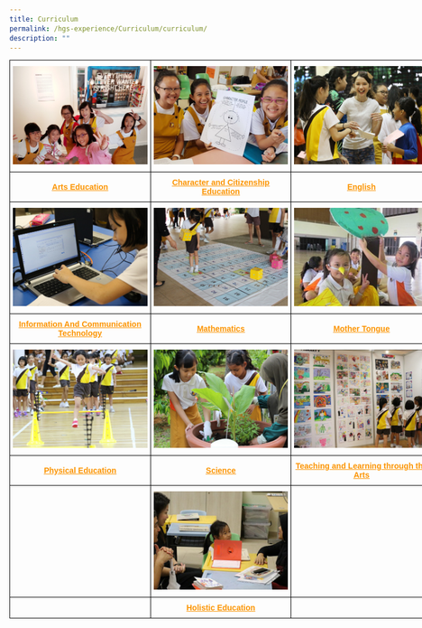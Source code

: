 ```yaml
---
title: Curriculum
permalink: /hgs-experience/Curriculum/curriculum/
description: ""
---
```

<style type="text/css">
.tg  {border-collapse:collapse;border-spacing:0;margin:0px auto;}
.tg td{border-color:black;border-style:solid;border-width:1px;font-family:Arial, sans-serif;font-size:14px;
  overflow:hidden;padding:10px 5px;word-break:normal;}
.tg th{border-color:black;border-style:solid;border-width:1px;font-family:Arial, sans-serif;font-size:14px;
  font-weight:normal;overflow:hidden;padding:10px 5px;word-break:normal;}
.tg .tg-ejye{color:#fd7e00;font-weight:bold;text-align:center;vertical-align:middle}
.tg .tg-wa1i{font-weight:bold;text-align:center;vertical-align:middle}
</style>
<table class="tg" style="undefined;table-layout: fixed; width: 750px">
<colgroup>
<col style="width: 250px">
<col style="width: 250px">
<col style="width: 250px">
</colgroup>
<tbody>
  <tr>
    <td class="tg-wa1i"><a href = "/curriculum/Arts-Education/arts-education" target = "_self"> 
          <img src="/images/AE.jpg" 
     style="width:100%"></a>
</td>
    <td class="tg-wa1i"><a href = "/curriculum/character-and-citizenship-education/" target = "_self"> 
          <img src="/images/CCE.jpg" 
     style="width:100%"></a>
</td>
    <td class="tg-wa1i"><a href = "/curriculum/english/" target = "_self"> 
          <img src="/images/ENG.jpg" 
     style="width:100%"></a>
</td>
  </tr>
  <tr>
    <td class="tg-wa1i"><a href="/curriculum/Arts-Education/arts-education"><span style="text-decoration:underline;color:#FC9400">Arts Education</span></a></td>
    <td class="tg-wa1i"><a href="/curriculum/character-and-citizenship-education/"><span style="text-decoration:underline;color:#FC9400">Character and Citizenship Education</span></a></td>
    <td class="tg-wa1i"><a href="/curriculum/english/"><span style="text-decoration:underline;color:#FC9400">English</span></a></td>
  </tr>
  <tr>
    <td class="tg-wa1i"><a href = "/curriculum/ict/" target = "_self"> 
          <img src="/images/ICT.jpg" 
     style="width:100%"></a>
</td>
    <td class="tg-wa1i"><a href = "/curriculum/mathematics/" target = "_self"> 
          <img src="/images/MATH.jpg" 
     style="width:100%"></a>
</td>
    <td class="tg-wa1i"><a href = "/curriculum/mother-tongue/" target = "_self"> 
          <img src="/images/MT.jpg" 
     style="width:100%"></a>
</td>
  </tr>
  <tr>
    <td class="tg-wa1i"><a href="/curriculum/ict/"><span style="text-decoration:underline;color:#FC9400">Information And Communication Technology</span></a></td>
    <td class="tg-wa1i"><a href="/curriculum/mathematics/"><span style="text-decoration:underline;color:#FC9400">Mathematics</span></a></td>
    <td class="tg-wa1i"><a href="/curriculum/mother-tongue/"><span style="text-decoration:underline;color:#FC9400">Mother Tongue</span></a></td>
  </tr>
  <tr>
    <td class="tg-wa1i"><a href = "/curriculum/physical-education/" target = "_self"> 
          <img src="/images/PE.jpg" 
     style="width:100%"></a>
</td>
    <td class="tg-wa1i"><a href = "/curriculum/science/" target = "_self"> 
          <img src="/images/SCI.jpg" 
     style="width:100%"></a>
</td>
    <td class="tg-wa1i"><a href = "/curriculum/teaching-and-learning-through-the-arts/" target = "_self"> 
          <img src="/images/TLART.jpg" 
     style="width:100%"></a>
</td>
  </tr>
  <tr>
    <td class="tg-wa1i"><a href="/curriculum/physical-education/"><span style="text-decoration:underline;color:#FC9400">Physical Education</span></a></td>
    <td class="tg-wa1i"><a href="/curriculum/science/"><span style="text-decoration:underline;color:#FC9400">Science</span></a></td>
    <td class="tg-wa1i"><a href="/curriculum/teaching-and-learning-through-the-arts/"><span style="text-decoration:underline;color:#FC9400">Teaching and Learning through the Arts</span></a></td>
  </tr>
  <tr>
    <td class="tg-wa1i"></td>
    <td class="tg-wa1i"><a href = "/curriculum/holistic-education/" target = "_self"> 
          <img src="/images/HA.jpg" 
     style="width:100%"></a>
</td>
    <td class="tg-wa1i"></td>
  </tr>
  <tr>
    <td class="tg-wa1i"></td>
    <td class="tg-wa1i"><a href="/curriculum/holistic-education/"><span style="text-decoration:underline;color:#FC9400">Holistic Education</span></a></td>
    <td class="tg-wa1i"></td>
  </tr>
</tbody>
</table>